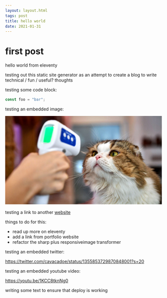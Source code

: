 ```yaml
---
layout: layout.html
tags: post
title: hello world
date: 2021-01-31
---
```


# first post

hello world from eleventy

testing out this static site generator as an attempt to create a blog to write technical / fun / useful? thoughts

testing some code block:

```js
const foo = "bar";
```

testing an embedded image:

![cat getting covid check](/images/covid_cat.jpg)

testing a link to another [website](https://cavacado.github.io/portfolio/)

things to do for this:

- read up more on eleventy
- add a link from portfolio website
- refactor the sharp plus responsiveimage transformer

testing an embedded twitter:

https://twitter.com/cavacadoe/status/1355853729870848001?s=20

testing an embedded youtube video:

https://youtu.be/1KCC8tknNg0

writing some text to ensure that deploy is working
